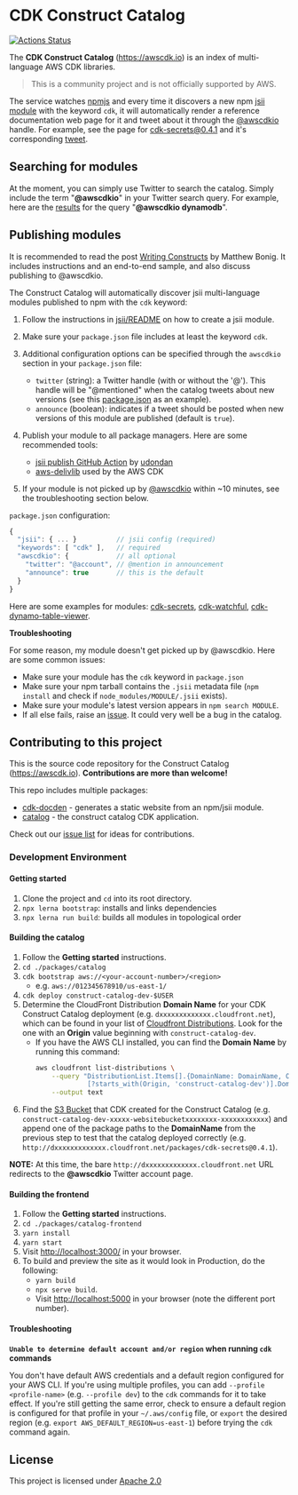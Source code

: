 # CDK Construct Catalog

[![Actions Status](https://github.com/construct-catalog/catalog/workflows/Deploy/badge.svg)](https://github.com/construct-catalog/catalog/actions)

The **CDK Construct Catalog** (https://awscdk.io) is an index of multi-language AWS CDK libraries.

> This is a community project and is not officially supported by AWS.

The service watches [npmjs](npmjs.com) and every time it discovers a new npm [jsii module](https://github.com/aws/jsii) with the keyword `cdk`, it will automatically render a reference documentation web page for it and tweet about it through the [@awscdkio](https://twitter.com/awscdkio) handle. For example, see the page for [cdk-secrets@0.4.1](https://awscdk.io/packages/cdk-secrets@0.4.1) and it's corresponding [tweet](https://twitter.com/awscdkio/status/1211268176274694145).

## Searching for modules

At the moment, you can simply use Twitter to search the catalog. Simply include the term "**@awscdkio**" in your Twitter search query. For example, here are the [results](https://twitter.com/search?q=%40awscdkio%20dynamodb) for the query "**@awscdkio dynamodb**".

## Publishing modules

It is recommended to read the post [Writing Constructs](https://www.matthewbonig.com/2020/01/11/creating-constructs) by Matthew Bonig. It includes instructions and an end-to-end sample, and also discuss publishing to @awscdkio.

The Construct Catalog will automatically discover jsii multi-language modules published to npm with the `cdk` keyword:

1. Follow the instructions in [jsii/README](https://github.com/aws/jsii) on how to create a jsii module.

2. Make sure your `package.json` file includes at least the keyword `cdk`.

3. Additional configuration options can be specified through the `awscdkio` section in your `package.json` file:

    - `twitter` (string): a Twitter handle (with or without the '@'). This handle will be
      "@mentioned" when the catalog tweets about new versions (see this
      [package.json](https://github.com/eladb/cdk-watchful/blob/master/package.json#L5)
      as an example).
    - `announce` (boolean): indicates if a tweet should be posted when new versions of this module are published (default is `true`).

4. Publish your module to all package managers. Here are some recommended tools:
   - [jsii publish GitHub Action](https://github.com/marketplace/actions/jsii-publish) by [udondan](https://github.com/udondan)
   - [aws-delivlib](https://github.com/awslabs/aws-delivlib) used by the AWS CDK

5. If your module is not picked up by [@awscdkio](https://twitter.com/awscdkio) within ~10 minutes, see the troubleshooting section below.

`package.json` configuration:

```js
{
  "jsii": { ... }          // jsii config (required)
  "keywords": [ "cdk" ],   // required
  "awscdkio": {            // all optional
    "twitter": "@account", // @mention in announcement
    "announce": true       // this is the default
  }
}
```

Here are some examples for modules: [cdk-secrets](https://github.com/udondan/cdk-secrets), [cdk-watchful](https://github.com/eladb/cdk-watchful), [cdk-dynamo-table-viewer](https://github.com/eladb/cdk-dynamo-table-viewer).

**Troubleshooting**

For some reason, my module doesn't get picked up by @awscdkio. Here are some common issues:

- Make sure your module has the `cdk` keyword in `package.json`
- Make sure your npm tarball contains the `.jsii` metadata file (`npm install` and check if `node_modules/MODULE/.jsii` exists).
- Make sure your module's latest version appears in `npm search MODULE`.
- If all else fails, raise an [issue](https://github.com/construct-catalog/catalog/issues/new). It could very well be a bug in the catalog.

## Contributing to this project

This is the source code repository for the Construct Catalog (https://awscdk.io). **Contributions are more than welcome!**

This repo includes multiple packages:

- [cdk-docden](./packages/cdk-docgen/README.md) - generates a static website from an npm/jsii module.
- [catalog](./packages/catalog/README.md) - the construct catalog CDK application.

Check out our [issue list](https://github.com/construct-catalog/catalog/issues) for ideas for contributions.

### Development Environment

#### Getting started

1. Clone the project and `cd` into its root directory.
2. `npx lerna bootstrap`: installs and links dependencies
3. `npx lerna run build`: builds all modules in topological order

#### Building the catalog

1. Follow the **Getting started** instructions.
2. `cd ./packages/catalog`
3. `cdk bootstrap aws://<your-account-number>/<region>`
    - e.g. `aws://012345678910/us-east-1/`
4. `cdk deploy construct-catalog-dev-$USER`
5. Determine the CloudFront Distribution **Domain Name** for your CDK Construct Catalog deployment (e.g. `dxxxxxxxxxxxxx.cloudfront.net`), which can be found in your list of [Cloudfront Distributions](https://console.aws.amazon.com/cloudfront/home). Look for the one with an **Origin** value beginning with `construct-catalog-dev`.
    * If you have the AWS CLI installed, you can find the **Domain Name** by running this command:
      ```bash
      aws cloudfront list-distributions \
          --query "DistributionList.Items[].{DomainName: DomainName, Origin: Origins.Items[].DomainName | [0]}
                   [?starts_with(Origin, 'construct-catalog-dev')].DomainName" \
          --output text
      ```
6. Find the [S3 Bucket](https://s3.console.aws.amazon.com/s3/home) that CDK created for the Construct Catalog (e.g. `construct-catalog-dev-xxxxx-websitebucketxxxxxxxx-xxxxxxxxxxxx`) and append one of the package paths to the **DomainName** from the previous step to test that the catalog deployed correctly (e.g. `http://dxxxxxxxxxxxxx.cloudfront.net/packages/cdk-secrets@0.4.1`).

**NOTE:** At this time, the bare `http://dxxxxxxxxxxxxx.cloudfront.net` URL redirects to the **@awscdkio** Twitter account page.

#### Building the frontend

1. Follow the **Getting started** instructions.
2. `cd ./packages/catalog-frontend`
3. `yarn install`
4. `yarn start`
5. Visit [http://localhost:3000/](http://localhost:3000/) in your browser.
6. To build and preview the site as it would look in Production, do the following:
    * `yarn build`
    * `npx serve build`.
    * Visit [http://localhost:5000](http://localhost:5000/) in your browser (note the different port number).

#### Troubleshooting

**`Unable to determine default account and/or region` when running `cdk` commands**

You don't have default AWS credentials and a default region configured for your AWS CLI. If you're using multiple profiles, you can add `--profile <profile-name>` (e.g. `--profile dev`) to the `cdk` commands for it to take effect. If you're still getting the same error, check to ensure a default region is configured for that profile in your `~/.aws/config` file, or `export` the desired region (e.g. `export AWS_DEFAULT_REGION=us-east-1`) before trying the `cdk` command again.

## License

This project is licensed under [Apache 2.0](./LICENSE)
